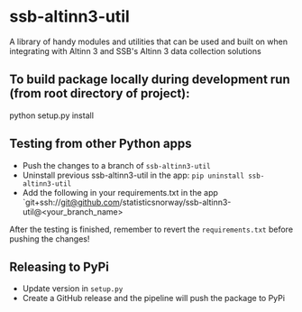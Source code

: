 # ssb-altinn3-util
A library of handy modules and utilities that can be used and built on when integrating with Altinn 3 and SSB's Altinn 3 data collection solutions


## To build package locally during development run (from root directory of project):

python setup.py install

## Testing from other Python apps

- Push the changes to a branch of `ssb-altinn3-util`
- Uninstall previous ssb-altinn3-util in the app: `pip uninstall ssb-altinn3-util`
- Add the following in your requirements.txt in the app `git+ssh://git@github.com/statisticsnorway/ssb-altinn3-util@<your_branch_name>

After the testing is finished, remember to revert the `requirements.txt` before pushing the changes!

## Releasing to PyPi

- Update version in `setup.py`
- Create a GitHub release and the pipeline will push the package to PyPi
